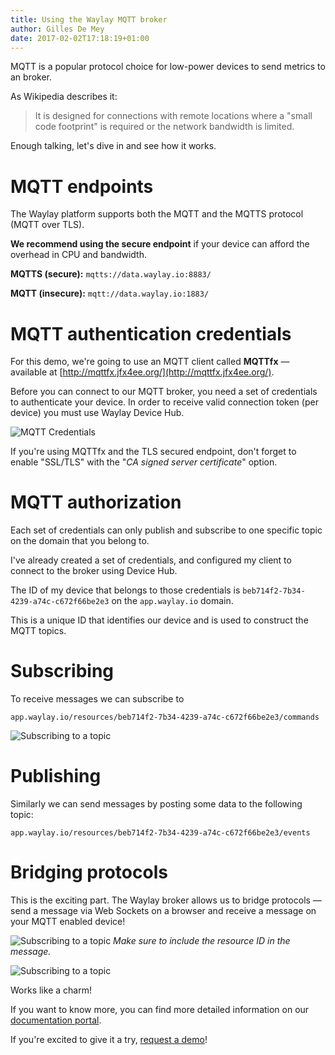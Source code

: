 ```yaml
---
title: Using the Waylay MQTT broker
author: Gilles De Mey
date: 2017-02-02T17:18:19+01:00
---
```


MQTT is a popular protocol choice for low-power devices to send metrics to an broker.

As Wikipedia describes it:

> It is designed for connections with remote locations where a "small code footprint" is required or the network bandwidth is limited.

Enough talking, let's dive in and see how it works.

# MQTT endpoints

The Waylay platform supports both the MQTT and the MQTTS protocol (MQTT over TLS).

**We recommend using the secure endpoint** if your device can afford the overhead in CPU and bandwidth.

**MQTTS (secure):** `mqtts://data.waylay.io:8883/`

**MQTT (insecure):** `mqtt://data.waylay.io:1883/`

# MQTT authentication credentials

For this demo, we're going to use an MQTT client called **MQTTfx** — available at [http://mqttfx.jfx4ee.org/](http://mqttfx.jfx4ee.org/).

Before you can connect to our MQTT broker, you need a set of credentials to authenticate your device. In order to receive valid connection token (per device) you must use Waylay Device Hub.

![MQTT Credentials](/tutorials/mqtt/credentials.png)

If you're using MQTTfx and the TLS secured endpoint, don't forget to enable "SSL/TLS" with the "*CA signed server certificate*" option.

# MQTT authorization

Each set of credentials can only publish and subscribe to one specific topic on the domain that you belong to.

I've already created a set of credentials, and configured my client to connect to the broker using Device Hub.

The ID of my device that belongs to those credentials is `beb714f2-7b34-4239-a74c-c672f66be2e3` on the `app.waylay.io` domain.

This is a unique ID that identifies our device and is used to construct the MQTT topics.

# Subscribing

To receive messages we can subscribe to

`app.waylay.io/resources/beb714f2-7b34-4239-a74c-c672f66be2e3/commands`

![Subscribing to a topic](/tutorials/mqtt/subscribe.png)

# Publishing
Similarly we can send messages by posting some data to the following topic:

`app.waylay.io/resources/beb714f2-7b34-4239-a74c-c672f66be2e3/events`

# Bridging protocols

This is the exciting part. The Waylay broker allows us to bridge protocols — send a message via Web Sockets on a browser and receive a message on your MQTT enabled device!

![Subscribing to a topic](/tutorials/mqtt/websockets.png)
*Make sure to include the resource ID in the message.*

![Subscribing to a topic](/tutorials/mqtt/received.png)

Works like a charm!

If you want to know more, you can find more detailed information on our [documentation portal](http://docs.waylay.io/Submitting-and-fetching-data.html#MQTT).

If you're excited to give it a try, [request a demo](https://waylay.io/)!
